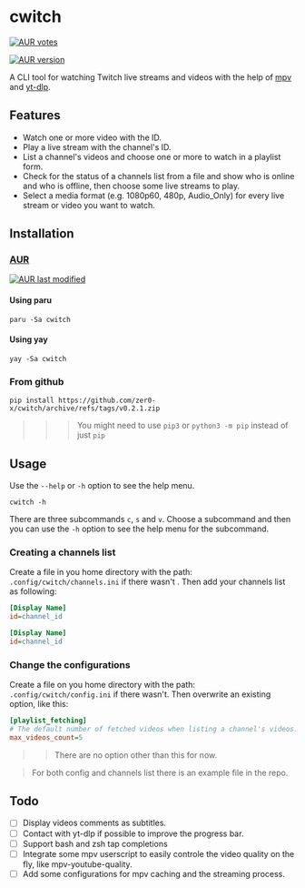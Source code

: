 # cwitch

[![AUR votes](https://img.shields.io/aur/votes/cwitch?label=AUR%20votes)](https://aur.archlinux.org/packages/cwitch)

[![AUR version](https://img.shields.io/aur/version/cwitch?label=AUR)](https://aur.archlinux.org/packages/cwitch)

A CLI tool for watching Twitch live streams and videos with the help of [mpv](https://mpv.io/) and [yt-dlp](https://github.com/yt-dlp/yt-dlp).

## Features

-   Watch one or more video with the ID.
-   Play a live stream with the channel's ID.
-   List a channel's videos and choose one or more to watch in a playlist form.
-   Check for the status of a channels list from a file and show who is online and who is offline, then choose some live streams to play.
-   Select a media format (e.g. 1080p60, 480p, Audio_Only) for every live stream or video you want to watch.

## Installation

### [AUR](https://aur.archlinux.org/packages/cwitch)

[![AUR last modified](https://img.shields.io/aur/last-modified/cwitch)](https://aur.archlinux.org/cgit/aur.git/log/?h=cwitch)

#### Using paru
```shell
paru -Sa cwitch
```

#### Using yay
```shell
yay -Sa cwitch
```

### From github

```shell
pip install https://github.com/zer0-x/cwitch/archive/refs/tags/v0.2.1.zip
```

> > > You might need to use `pip3` or `python3 -m pip` instead of just `pip`

## Usage

Use the `--help` or `-h` option to see the help menu.

```shell
cwitch -h
```

There are three subcommands `c`, `s` and `v`. Choose a subcommand and then you can use the `-h` option to see the help menu for the subcommand.

### Creating a channels list

Create a file in you home directory with the path: `.config/cwitch/channels.ini` if there wasn't . Then add your channels list as following:

```ini
[Display Name]
id=channel_id

[Display Name]
id=channel_id
```

### Change the configurations

Create a file on you home directory with the path: `.config/cwitch/config.ini` if there wasn't. Then overwrite an existing option, like this:

```ini
[playlist_fetching]
# The default number of fetched videos when listing a channel's videos.
max_videos_count=5
```

> > There are no option other than this for now.

> For both config and channels list there is an example file in the repo.

## Todo
- [ ] Display videos comments as subtitles.
- [ ] Contact with yt-dlp if possible to improve the progress bar.
- [ ] Support bash and zsh tap completions
- [ ] Integrate some mpv userscript to easily controle the video quality on the fly, like mpv-youtube-quality.
- [ ] Add some configurations for mpv caching and the streaming process.
